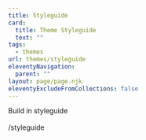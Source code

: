 ```yaml
---
title: Styleguide
card:
  title: Theme Styleguide
  text: ""
tags:
  - themes
url: themes/styleguide
eleventyNavigation:
  parent: ""
layout: page/page.njk
eleventyExcludeFromCollections: false
---
```

B﻿uild in styleguide \
\
/﻿styleguide